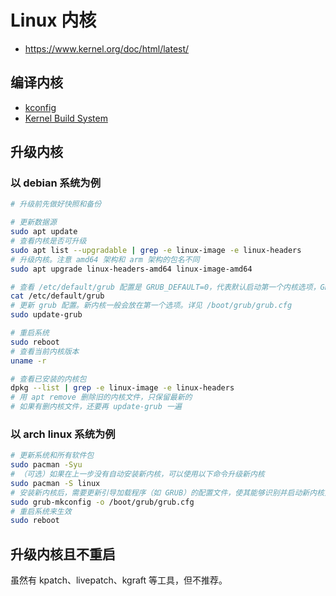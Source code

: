 # Linux 内核

- https://www.kernel.org/doc/html/latest/

## 编译内核

- [kconfig](./kconfig.md)
- [Kernel Build System](https://www.kernel.org/doc/html/latest/kbuild/)

## 升级内核

### 以 debian 系统为例

```sh
# 升级前先做好快照和备份

# 更新数据源
sudo apt update
# 查看内核是否可升级
sudo apt list --upgradable | grep -e linux-image -e linux-headers
# 升级内核。注意 amd64 架构和 arm 架构的包名不同
sudo apt upgrade linux-headers-amd64 linux-image-amd64

# 查看 /etc/default/grub 配置是 GRUB_DEFAULT=0，代表默认启动第一个内核选项，GRUB_DEFAULT=1 代表第二个。
cat /etc/default/grub
# 更新 grub 配置。新内核一般会放在第一个选项。详见 /boot/grub/grub.cfg
sudo update-grub

# 重启系统
sudo reboot
# 查看当前内核版本
uname -r

# 查看已安装的内核包
dpkg --list | grep -e linux-image -e linux-headers
# 用 apt remove 删除旧的内核文件，只保留最新的
# 如果有删内核文件，还要再 update-grub 一遍
```

### 以 arch linux 系统为例

```sh
# 更新系统和所有软件包
sudo pacman -Syu
# （可选）如果在上一步没有自动安装新内核，可以使用以下命令升级新内核
sudo pacman -S linux
# 安装新内核后，需要更新引导加载程序（如 GRUB）的配置文件，使其能够识别并启动新内核生成新的 GRUB 配置文件
sudo grub-mkconfig -o /boot/grub/grub.cfg
# 重启系统来生效
sudo reboot
```

## 升级内核且不重启

虽然有 kpatch、livepatch、kgraft 等工具，但不推荐。
